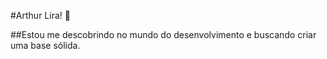#Arthur Lira! 👋 

##Estou me descobrindo no mundo do desenvolvimento e buscando criar uma base sólida.


